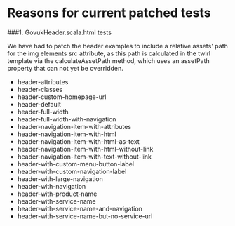 # Reasons for current patched tests

###1. GovukHeader.scala.html tests

We have had to patch the header examples to include a relative assets' path for the img elements src attribute, as this path is calculated in the twirl template via the calculateAssetPath method, which uses an assetPath property that can not yet be overridden.

* header-attributes
* header-classes
* header-custom-homepage-url
* header-default
* header-full-width
* header-full-width-with-navigation
* header-navigation-item-with-attributes
* header-navigation-item-with-html
* header-navigation-item-with-html-as-text
* header-navigation-item-with-html-without-link
* header-navigation-item-with-text-without-link
* header-with-custom-menu-button-label
* header-with-custom-navigation-label
* header-with-large-navigation
* header-with-navigation
* header-with-product-name
* header-with-service-name
* header-with-service-name-and-navigation
* header-with-service-name-but-no-service-url
